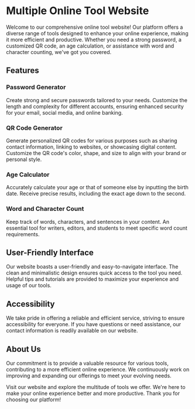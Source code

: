 # Multiple Online Tool Website

Welcome to our comprehensive online tool website! Our platform offers a diverse range of tools designed to enhance your online experience, making it more efficient and productive. Whether you need a strong password, a customized QR code, an age calculation, or assistance with word and character counting, we've got you covered.

## Features

### Password Generator
Create strong and secure passwords tailored to your needs. Customize the length and complexity for different accounts, ensuring enhanced security for your email, social media, and online banking.

### QR Code Generator
Generate personalized QR codes for various purposes such as sharing contact information, linking to websites, or showcasing digital content. Customize the QR code's color, shape, and size to align with your brand or personal style.

### Age Calculator
Accurately calculate your age or that of someone else by inputting the birth date. Receive precise results, including the exact age down to the second.

### Word and Character Count
Keep track of words, characters, and sentences in your content. An essential tool for writers, editors, and students to meet specific word count requirements.

## User-Friendly Interface
Our website boasts a user-friendly and easy-to-navigate interface. The clean and minimalistic design ensures quick access to the tool you need. Helpful tips and tutorials are provided to maximize your experience and usage of our tools.

## Accessibility
We take pride in offering a reliable and efficient service, striving to ensure accessibility for everyone. If you have questions or need assistance, our contact information is readily available on our website.

## About Us
Our commitment is to provide a valuable resource for various tools, contributing to a more efficient online experience. We continuously work on improving and expanding our offerings to meet your evolving needs.

Visit our website and explore the multitude of tools we offer. We're here to make your online experience better and more productive. Thank you for choosing our platform!
